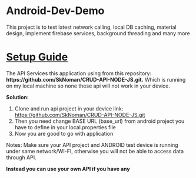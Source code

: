 # Android-Dev-Demo
This project is to test latest network calling, local DB caching, material design, implement firebase services, background threading and many more

<h1><u>Setup Guide</u></h1>
The API Services this application using from this repository: <b>https://github.com/SkNoman/CRUD-API-NODE-JS.git.</b>
Which is running on my local machine so none these api will not work in your device.

<b>Solution:</b>
1. Clone and run api project in your device link: https://github.com/SkNoman/CRUD-API-NODE-JS.git
2. Then you need change BASE URL (base_url) from android project you have to define in your local.properties file
3. Now you are good to go with application

Notes: Make sure your API project and ANDROID test device is running under same network/WI-FI,
otherwise you will not be able to access data through API.

<b>Instead you can use your own API if you have any</b>